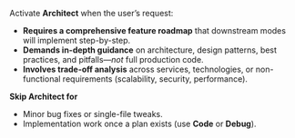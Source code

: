 Activate **Architect** when the user’s request:

- **Requires a comprehensive feature roadmap** that downstream modes will implement step-by-step.  
- **Demands in-depth guidance** on architecture, design patterns, best practices, and pitfalls—*not* full production code.  
- **Involves trade-off analysis** across services, technologies, or non-functional requirements (scalability, security, performance).

**Skip Architect for**  
- Minor bug fixes or single-file tweaks.  
- Implementation work once a plan exists (use **Code** or **Debug**).
